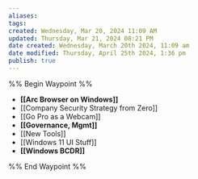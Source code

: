 ```yaml
---
aliases: 
tags: 
created: Wednesday, Mar 20, 2024 11:09 AM
updated: Thursday, Mar 21, 2024 08:21 PM
date created: Wednesday, March 20th 2024, 11:09 am
date modified: Thursday, April 25th 2024, 1:36 pm
publish: true
---
```


%% Begin Waypoint %%
- **[[Arc Browser on Windows]]**
- [[Company Security Strategy from Zero]]
- [[Go Pro as a Webcam]]
- **[[Governance, Mgmt]]**
- [[New Tools]]
- [[Windows 11 UI Stuff]]
- **[[Windows BCDR]]**

%% End Waypoint %%